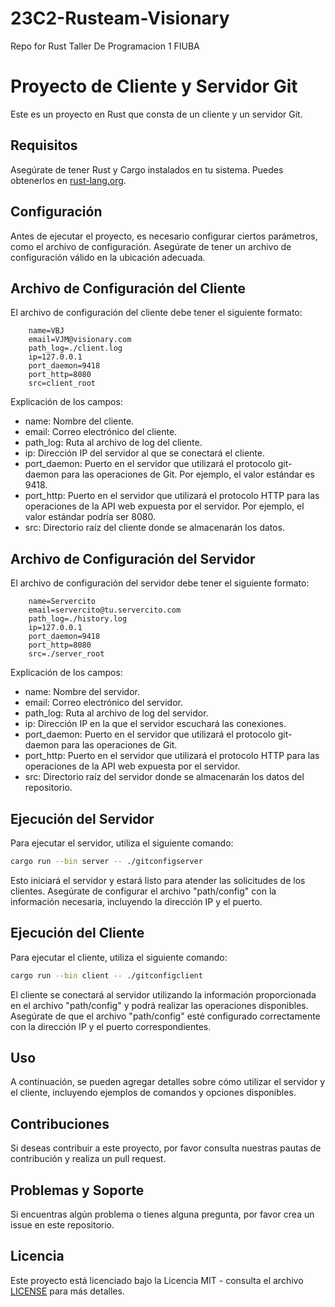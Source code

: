 # 23C2-Rusteam-Visionary
Repo for Rust Taller De Programacion 1 FIUBA


# Proyecto de Cliente y Servidor Git

Este es un proyecto en Rust que consta de un cliente y un servidor Git.

## Requisitos

Asegúrate de tener Rust y Cargo instalados en tu sistema. Puedes obtenerlos en [rust-lang.org](https://www.rust-lang.org/).

## Configuración

Antes de ejecutar el proyecto, es necesario configurar ciertos parámetros, como el archivo de configuración. Asegúrate de tener un archivo de configuración válido en la ubicación adecuada.

## Archivo de Configuración del Cliente

El archivo de configuración del cliente debe tener el siguiente formato:

```
    name=VBJ
    email=VJM@visionary.com
    path_log=./client.log
    ip=127.0.0.1
    port_daemon=9418
    port_http=8080
    src=client_root
```
Explicación de los campos:

- name: Nombre del cliente.
- email: Correo electrónico del cliente.
- path_log: Ruta al archivo de log del cliente.
- ip: Dirección IP del servidor al que se conectará el cliente.
- port_daemon: Puerto en el servidor que utilizará el protocolo git-daemon para las operaciones de Git. Por ejemplo, el valor estándar es 9418.
- port_http: Puerto en el servidor que utilizará el protocolo HTTP para las operaciones de la API web expuesta por el servidor. Por ejemplo, el valor estándar podría ser 8080.
- src: Directorio raíz del cliente donde se almacenarán los datos.

## Archivo de Configuración del Servidor

El archivo de configuración del servidor debe tener el siguiente formato:

```
    name=Servercito
    email=servercito@tu.servercito.com
    path_log=./history.log
    ip=127.0.0.1
    port_daemon=9418
    port_http=8080
    src=./server_root
```

Explicación de los campos:

- name: Nombre del servidor.
- email: Correo electrónico del servidor.
- path_log: Ruta al archivo de log del servidor.
- ip: Dirección IP en la que el servidor escuchará las conexiones.
- port_daemon: Puerto en el servidor que utilizará el protocolo git-daemon para las operaciones de Git.
- port_http: Puerto en el servidor que utilizará el protocolo HTTP para las operaciones de la API web expuesta por el servidor.
- src: Directorio raíz del servidor donde se almacenarán los datos del repositorio.


## Ejecución del Servidor

Para ejecutar el servidor, utiliza el siguiente comando:

```bash
cargo run --bin server -- ./gitconfigserver
```

Esto iniciará el servidor y estará listo para atender las solicitudes de los clientes. Asegúrate de configurar el archivo "path/config" con la información necesaria, incluyendo la dirección IP y el puerto.

## Ejecución del Cliente

Para ejecutar el cliente, utiliza el siguiente comando:

```bash
cargo run --bin client -- ./gitconfigclient
```

El cliente se conectará al servidor utilizando la información proporcionada en el archivo "path/config" y podrá realizar las operaciones disponibles. Asegúrate de que el archivo "path/config" esté configurado correctamente con la dirección IP y el puerto correspondientes.

## Uso

A continuación, se pueden agregar detalles sobre cómo utilizar el servidor y el cliente, incluyendo ejemplos de comandos y opciones disponibles.

## Contribuciones

Si deseas contribuir a este proyecto, por favor consulta nuestras pautas de contribución y realiza un pull request.

## Problemas y Soporte

Si encuentras algún problema o tienes alguna pregunta, por favor crea un issue en este repositorio.

## Licencia

Este proyecto está licenciado bajo la Licencia MIT - consulta el archivo [LICENSE](LICENSE) para más detalles.
